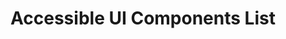 ---
title: Accessible UI Components List
shorttitle: UI Components List
uri: https://www.w3.org/blog/wai-components-gallery/
repository: wai-components-gallery
status: draft
rm: EricE
priority: false
urgency: 5
effort: 3
current-stage: publication
updated: 2016-05-20
audience: Developers
roadmap:
  - date: 2016/Q2
    stage: maintenance
---